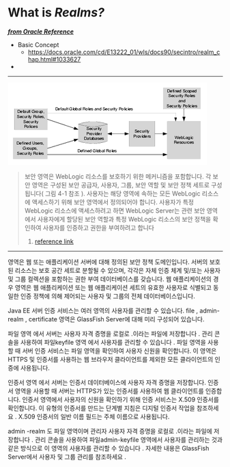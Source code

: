 # What is _Realms?_

[___from Oracle Reference___](https://docs.oracle.com/cd/E19798-01/821-1841/6nmq2cpjd/index.html)

- Basic Concept
  - https://docs.oracle.com/cd/E13222_01/wls/docs90/secintro/realm_chap.html#1033627
- 
---
![img.png](img.png)
> 보안 영역은 WebLogic 리소스를 보호하기 위한 메커니즘을 포함합니다. 각 보안 영역은 구성된 보안 공급자, 사용자, 그룹, 보안 역할 및 보안 정책 세트로 구성됩니다( 그림 4-1 참조 ). 사용자는 해당 영역에 속하는 모든 WebLogic 리소스에 액세스하기 위해 보안 영역에서 정의되어야 합니다. 사용자가 특정 WebLogic 리소스에 액세스하려고 하면 WebLogic Server는 관련 보안 영역에서 사용자에게 할당된 보안 역할과 특정 WebLogic 리소스의 보안 정책을 확인하여 사용자를 인증하고 권한을 부여하려고 합니다 
> 
> 1. [reference link](https://docs.oracle.com/cd/E13222_01/wls/docs90/secintro/realm_chap.html)
---
영역은 웹 또는 애플리케이션 서버에 대해 정의된 보안 정책 도메인입니다. 서버의 보호된 리소스는 보호 공간 세트로 분할될 수 있으며, 각각은 자체 인증 체계 및/또는 사용자 및 그룹 컬렉션을 포함하는 권한 부여 데이터베이스를 갖습니다. 웹 애플리케이션의 경우 영역은 웹 애플리케이션 또는 웹 애플리케이션 세트의 유효한 사용자로 식별되고 동일한 인증 정책에 의해 제어되는 사용자 및 그룹의 전체 데이터베이스입니다.

Java EE 서버 인증 서비스는 여러 영역의 사용자를 관리할 수 있습니다. file , admin-realm , certificate 영역은 GlassFish Server에 대해 미리 구성되어 있습니다.

파일 영역 에서 서버는 사용자 자격 증명을 로컬로 .이라는 파일에 저장합니다 . 관리 콘솔을 사용하여 파일keyfile 영역 에서 사용자를 관리할 수 있습니다 . 파일 영역을 사용할 때 서버 인증 서비스는 파일 영역을 확인하여 사용자 신원을 확인합니다. 이 영역은 HTTPS 및 인증서를 사용하는 웹 브라우저 클라이언트를 제외한 모든 클라이언트의 인증에 사용됩니다.

인증서 영역 에서 서버는 인증서 데이터베이스에 사용자 자격 증명을 저장합니다. 인증서 영역을 사용할 때 서버는 HTTPS가 있는 인증서를 사용하여 웹 클라이언트를 인증합니다. 인증서 영역에서 사용자의 신원을 확인하기 위해 인증 서비스는 X.509 인증서를 확인합니다. 이 유형의 인증서를 만드는 단계별 지침은 디지털 인증서 작업을 참조하세요 . X.509 인증서의 일반 이름 필드는 주체 이름으로 사용됩니다.

admin -realm 도 파일 영역이며 관리자 사용자 자격 증명을 로컬로 .이라는 파일에 저장합니다 . 관리 콘솔을 사용하여 파일admin-keyfile 영역에서 사용자를 관리하는 것과 같은 방식으로 이 영역의 사용자를 관리할 수 있습니다 . 자세한 내용은 GlassFish Server에서 사용자 및 그룹 관리를 참조하세요 .

